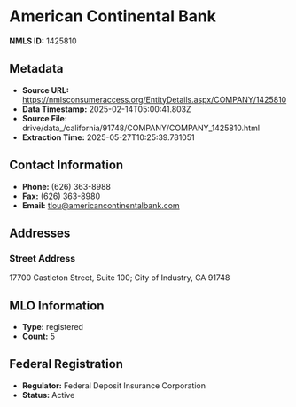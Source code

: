 # American Continental Bank

**NMLS ID:** 1425810

## Metadata
- **Source URL:** https://nmlsconsumeraccess.org/EntityDetails.aspx/COMPANY/1425810
- **Data Timestamp:** 2025-02-14T05:00:41.803Z
- **Source File:** drive/data_/california/91748/COMPANY/COMPANY_1425810.html
- **Extraction Time:** 2025-05-27T10:25:39.781051

## Contact Information
- **Phone:** (626) 363-8988
- **Fax:** (626) 363-8980
- **Email:** tlou@americancontinentalbank.com

## Addresses
### Street Address
17700 Castleton Street, Suite 100; City of Industry, CA 91748

## MLO Information
- **Type:** registered
- **Count:** 5

## Federal Registration
- **Regulator:** Federal Deposit Insurance Corporation
- **Status:** Active
